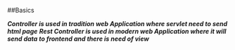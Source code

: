 ##Basics

***Controller  is used in tradition web Application where servlet need to send html page***
***Rest Controller is used in modern web Application where it will send data to frontend and there is need of view***